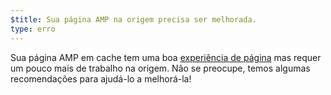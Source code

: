 ```yaml
---
$title: Sua página AMP na origem precisa ser melhorada.
type: erro
---
```


Sua página AMP em cache tem uma boa [experiência de página](https://developers.google.com/search/docs/guides/page-experience?hl=pt_BR) mas requer um pouco mais de trabalho na origem. Não se preocupe, temos algumas recomendações para ajudá-lo a melhorá-la!
